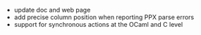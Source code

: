 - update doc and web page
- add precise column position when reporting PPX parse errors 
- support for synchronous actions at the OCaml and C level
